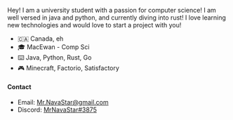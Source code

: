 Hey! I am a university student with a passion for computer science! 
I am well versed in java and python, and currently diving into rust! I love learning new technologies and would love to start a project with you!

- 🇨🇦 Canada, eh
- 🎓 MacEwan - Comp Sci
- ⌨️ Java, Python, Rust, Go
- 🎮 Minecraft, Factorio, Satisfactory

#### Contact
- Email: Mr.NavaStar@gmail.com
- Discord: [MrNavaStar#3875]()
